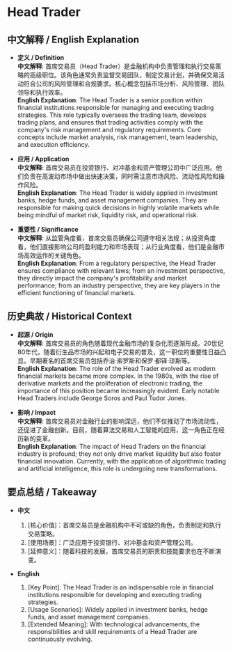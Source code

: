 # Head Trader

## 中文解释 / English Explanation

* **定义 / Definition**  
  **中文解释**: 首席交易员（Head Trader）是金融机构中负责管理和执行交易策略的高级职位。该角色通常负责监督交易团队，制定交易计划，并确保交易活动符合公司的风险管理和合规要求。核心概念包括市场分析、风险管理、团队领导和执行效率。  
  **English Explanation**: The Head Trader is a senior position within financial institutions responsible for managing and executing trading strategies. This role typically oversees the trading team, develops trading plans, and ensures that trading activities comply with the company's risk management and regulatory requirements. Core concepts include market analysis, risk management, team leadership, and execution efficiency.

* **应用 / Application**  
  **中文解释**: 首席交易员在投资银行、对冲基金和资产管理公司中广泛应用。他们负责在高波动市场中做出快速决策，同时需注意市场风险、流动性风险和操作风险。  
  **English Explanation**: The Head Trader is widely applied in investment banks, hedge funds, and asset management companies. They are responsible for making quick decisions in highly volatile markets while being mindful of market risk, liquidity risk, and operational risk.

* **重要性 / Significance**  
  **中文解释**: 从监管角度看，首席交易员确保公司遵守相关法规；从投资角度看，他们直接影响公司的盈利能力和市场表现；从行业角度看，他们是金融市场高效运作的关键角色。  
  **English Explanation**: From a regulatory perspective, the Head Trader ensures compliance with relevant laws; from an investment perspective, they directly impact the company's profitability and market performance; from an industry perspective, they are key players in the efficient functioning of financial markets.

## 历史典故 / Historical Context

* **起源 / Origin**  
  **中文解释**: 首席交易员的角色随着现代金融市场的复杂化而逐渐形成。20世纪80年代，随着衍生品市场的兴起和电子交易的普及，这一职位的重要性日益凸显。早期著名的首席交易员包括乔治·索罗斯和保罗·都铎·琼斯等。  
  **English Explanation**: The role of the Head Trader evolved as modern financial markets became more complex. In the 1980s, with the rise of derivative markets and the proliferation of electronic trading, the importance of this position became increasingly evident. Early notable Head Traders include George Soros and Paul Tudor Jones.

* **影响 / Impact**  
  **中文解释**: 首席交易员对金融行业的影响深远，他们不仅推动了市场流动性，还促进了金融创新。目前，随着算法交易和人工智能的应用，这一角色正在经历新的变革。  
  **English Explanation**: The impact of Head Traders on the financial industry is profound; they not only drive market liquidity but also foster financial innovation. Currently, with the application of algorithmic trading and artificial intelligence, this role is undergoing new transformations.

## 要点总结 / Takeaway

* **中文**  
  1. [核心价值]：首席交易员是金融机构中不可或缺的角色，负责制定和执行交易策略。
  2. [使用场景]：广泛应用于投资银行、对冲基金和资产管理公司。
  3. [延伸意义]：随着科技的发展，首席交易员的职责和技能要求也在不断演变。

* **English**  
  1. [Key Point]: The Head Trader is an indispensable role in financial institutions responsible for developing and executing trading strategies.
  2. [Usage Scenarios]: Widely applied in investment banks, hedge funds, and asset management companies.
  3. [Extended Meaning]: With technological advancements, the responsibilities and skill requirements of a Head Trader are continuously evolving.